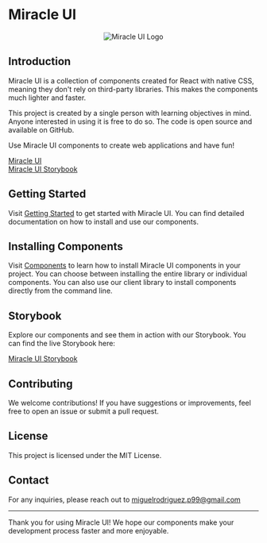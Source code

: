 # Miracle UI

<p align="center">
  <img src="https://github.com/miguelrodriguezp99/miracle-ui/assets/72866796/33c42d25-c3cf-405a-a99f-c1196a08e428" alt="Miracle UI Logo">
</p>

## Introduction

Miracle UI is a collection of components created for React with native CSS, meaning they don't rely on third-party libraries. This makes the components much lighter and faster.

This project is created by a single person with learning objectives in mind. Anyone interested in using it is free to do so. The code is open source and available on GitHub.

Use Miracle UI components to create web applications and have fun!

[Miracle UI](https://miracle-ui.vercel.app)  
[Miracle UI Storybook](https://main--66685fb204b9df24515e1b9b.chromatic.com)

## Getting Started

Visit [Getting Started](https://miracle-ui.vercel.app/#/docs/introduction) to get started with Miracle UI. You can find detailed documentation on how to install and use our components.

## Installing Components

Visit [Components](https://miracle-ui.vercel.app/#/docs/installation) to learn how to install Miracle UI components in your project. You can choose between installing the entire library or individual components. You can also use our client library to install components directly from the command line.

## Storybook

Explore our components and see them in action with our Storybook. You can find the live Storybook here:

[Miracle UI Storybook](https://main--66685fb204b9df24515e1b9b.chromatic.com)

## Contributing

We welcome contributions! If you have suggestions or improvements, feel free to open an issue or submit a pull request.

## License

This project is licensed under the MIT License.

## Contact

For any inquiries, please reach out to miguelrodriguez.p99@gmail.com

---

Thank you for using Miracle UI! We hope our components make your development process faster and more enjoyable.
